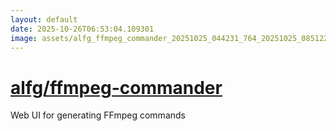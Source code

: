 ```yaml
---
layout: default
date: 2025-10-26T06:53:04.109301
image: assets/alfg_ffmpeg_commander_20251025_044231_764_20251025_085122_23aa53--20251025T105132566--cropped.png
---
```


# [alfg/ffmpeg-commander](https://github.com/alfg/ffmpeg-commander/)

Web UI for generating FFmpeg commands
